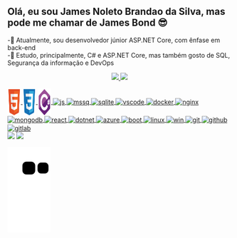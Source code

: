 ## Olá, eu sou James Noleto Brandao da Silva, mas pode me chamar de James Bond 😎
 -🔭 Atualmente, sou desenvolvedor júnior ASP.NET Core, com ênfase em back-end
 <br />
 -🌱 Estudo, principalmente, C# e ASP.NET Core, mas também gosto de SQL, Segurança da informação e DevOps
 
<div align="center">  
  <a href="https://github.com/devjamesbrandao">   
    <img height="140em" src="https://github-readme-stats.vercel.app/api?username=devjamesbrandao&show_icons=true&theme=algolia&include_all_commits=true&count_private=true"/>  
    <img height="140em" src="https://github-readme-stats.vercel.app/api/top-langs/?username=devjamesbrandao&layout=compact&langs_count=7&theme=algolia"/> 
</div> 
  
<div style="d   isplay: inline_blo  ck"><br>    
 <img align="center" alt="HTML" height="60" width="30" src="https://raw.githubusercontent.com/devicons/devicon/master/icons/html5/html5-original.svg">
 <img align="center" alt="CSS" height="60" width="30" src="https://raw.githubusercontent.com/devicons/devicon/master/icons/css3/css3-original.svg">
 <img align="center" alt="Csharp" height="60" width="30" src="https://raw.githubusercontent.com/devicons/devicon/master/icons/csharp/csharp-original.svg">
 <img align="center" alt="js" height="60" width="30" src="https://cdn.jsdelivr.net/gh/devicons/devicon/icons/javascript/javascript-original.svg" />
 <img align="center" alt="mssq" height="60" width="30" src="https://cdn.jsdelivr.net/gh/devicons/devicon/icons/microsoftsqlserver/microsoftsqlserver-plain.svg" />
 <img align="center" alt="sqlite" height="60" width="30" src="https://cdn.jsdelivr.net/gh/devicons/devicon/icons/sqlite/sqlite-original.svg" />
 <img align="center" alt="vscode" height="60" width="30" src="https://cdn.jsdelivr.net/gh/devicons/devicon/icons/vscode/vscode-original.svg" />
 <img align="center" alt="docker" height="60" width="30" src="https://cdn.jsdelivr.net/gh/devicons/devicon/icons/docker/docker-original.svg" />
 <img align="center" alt="nginx" height="60" width="30" src="https://cdn.jsdelivr.net/gh/devicons/devicon/icons/nginx/nginx-original.svg" />
 <img align="center" alt="mongodb" height="60" width="30" src="https://cdn.jsdelivr.net/gh/devicons/devicon/icons/mongodb/mongodb-original.svg" />
 <img align="center" alt="react" height="60" width="30" src="https://cdn.jsdelivr.net/gh/devicons/devicon/icons/react/react-original.svg" />
 <img align="center" alt="dotnet" height="60" width="30" src="https://cdn.jsdelivr.net/gh/devicons/devicon/icons/dotnetcore/dotnetcore-original.svg" />
 <img align="center" alt="azure" height="60" width="30" src="https://cdn.jsdelivr.net/gh/devicons/devicon/icons/azure/azure-original.svg" />
 <img align="center" alt="boot" height="60" width="30" src="https://cdn.jsdelivr.net/gh/devicons/devicon/icons/bootstrap/bootstrap-original.svg" />
 <img align="center" alt="linux" height="60" width="30" src="https://cdn.jsdelivr.net/gh/devicons/devicon/icons/linux/linux-original.svg" />
 <img align="center" alt="win" height="60" width="30" src="https://cdn.jsdelivr.net/gh/devicons/devicon/icons/windows8/windows8-original.svg" />
 <img align="center" alt="git" height="60" width="30" src="https://cdn.jsdelivr.net/gh/devicons/devicon/icons/git/git-original.svg" />
 <img align="center" alt="github" height="60" width="30" src="https://cdn.jsdelivr.net/gh/devicons/devicon/icons/github/github-original.svg" />
 <img align="center" alt="gitlab" height="60" width="30" src="https://cdn.jsdelivr.net/gh/devicons/devicon/icons/gitlab/gitlab-original.svg" />
</div>  
 
 <div>  
   <a href="https://instagram.com/james_noleto" target="_blank"><img src="https://img.shields.io/badge/-Instagram-%23E4405F?style=for-the-badge&logo=instagram&logoColor=white" target="_blank"></a>
   <a href="https://www.linkedin.com/in/devjamesbrandao/" target="_blank"><img src="https://img.shields.io/badge/-LinkedIn-%230077B5?style=for-the-badge&logo=linkedin&logoColor=white" target="_blank"></a>       
  </div>
 
 ![Snake animation](https://github.com/devjamesbrandao/devjamesbrandao/blob/output/github-contribution-grid-snake.svg)
